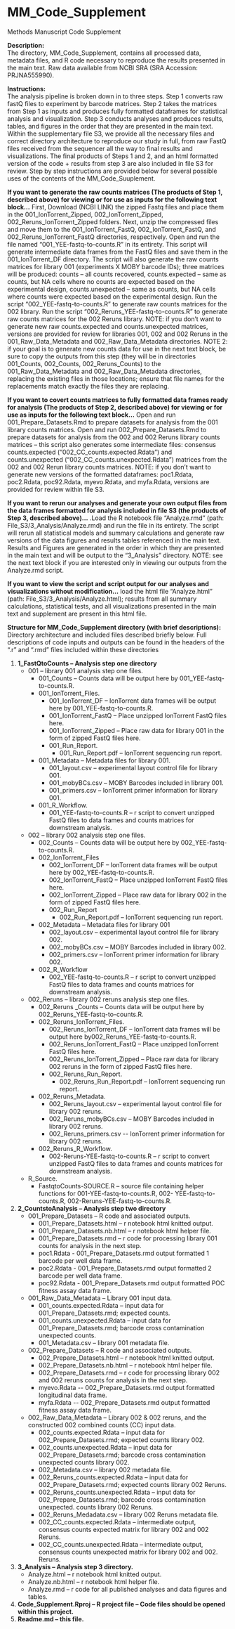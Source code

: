 # MM_Code_Supplement
Methods Manuscript Code Supplement

**Description:**  
The directory, MM_Code_Supplement, contains all processed data, metadata files, and R code necessary to reproduce the results presented in the main text. Raw data available from NCBI SRA (SRA Accession: PRJNA555990).

**Instructions:**  
The analysis pipeline is broken down in to three steps. Step 1 converts raw fastQ files to experiment by barcode matrices. Step 2 takes the matrices from Step 1 as inputs and produces fully formatted dataframes for statistical analysis and visualization. Step 3 conducts analyses and produces results, tables, and figures in the order that they are presented in the main text. Within the supplementary file S3, we provide all the necessary files and correct directory architecture to reproduce our study in full, from raw FastQ files received from the sequencer all the way to final results and visualizations. The final products of Steps 1 and 2, and an html formatted version of the code + results from step 3 are also included in file S3 for review. Step by step instructions are provided below for several possible uses of the contents of the MM_Code_Suuplement.

**If you want to generate the raw counts matrices (The products of Step 1, described above) for viewing or for use as inputs for the following text block…** First, Download (NCBI LINK)  the zipped Fastq files and place them in the 001_IonTorrent_Zipped, 002_IonTorrent_Zipped, 002_Reruns_IonTorrent_Zipped folders. Next, unzip the compressed files and move them to the 001_IonTorrent_FastQ, 002_IonTorrent_FastQ, and 002_Reruns_IonTorrent_FastQ directories, respectively. Open and run the file named “001_YEE-fastq-to-counts.R” in its entirety. This script will generate intermediate data frames from the FastQ files and save them in the 001_IonTorrent_DF directory. The script will also generate the raw counts matrices for library 001 (experiments X MOBY barcode IDs); three matrices will be produced: counts – all counts recovered, counts.expected – same as counts, but NA cells where no counts are expected based on the experimental design, counts.unexpected – same as counts, but NA cells where counts were expected based on the experimental design. Run the script “002_YEE-fastq-to-counts.R” to generate raw counts matrices for the 002 library. Run the script “002_Reruns_YEE-fastq-to-counts.R” to generate raw counts matrices for the 002 Reruns library. NOTE: if you don’t want to generate new raw counts.expected and counts.unexpected matrices, versions are provided for review for libraries 001, 002 and 002 Reruns in the 001_Raw_Data_Metadata and 002_Raw_Data_Metadata directories. NOTE 2: if your goal is to generate new counts data for use in the next text block, be sure to copy the outputs from this step (they will be in directories 001_Counts, 002_Counts, 002_Reruns_Counts) to the 001_Raw_Data_Metadata and 002_Raw_Data_Metadata directories, replacing the existing files in those locations; ensure that file names for the replacements match exactly the files they are replacing.

**If you want to covert counts matrices to fully formatted data frames ready for analysis (The products of Step 2, described above) for viewing or for use as inputs for the following text block…** Open and run 001_Prepare_Datasets.Rmd to prepare datasets for analysis from the 001 library counts matrices. Open and run 002_Prepare_Datasets.Rmd to prepare datasets for analysis from the 002 and 002 Reruns library counts matrices – this script also generates some intermediate files: consensus counts.expected (“002_CC_counts.expected.Rdata”) and counts.unexpected (“002_CC_counts.unexpected.Rdata”) matrices from the 002 and 002 Rerun library counts matrices. NOTE: if you don’t want to generate new versions of the formatted dataframes: poc1.Rdata, poc2.Rdata, poc92.Rdata, myevo.Rdata, and myfa.Rdata, versions are provided for review within file S3. 

**If you want to rerun our analyses and generate your own output files from the data frames formatted for analysis included in file S3 (the products of Step 3, described above)…** .Load the R notebook file “Analyze.rmd” (path: File_S3/3_Analysis/Analyze.rmd) and run the file in its entirety. The script will rerun all statistical models and summary calculations and generate raw versions of the data figures and results tables referenced in the main text. Results and Figures are generated in the order in which they are presented in the main text and will be output to the “3_Analysis” directory. NOTE: see the next text block if you are interested only in viewing our outputs from the Analyze.rmd script. 

**If you want to view the script and script output for our analyses and visualizations without modification…** load the html file “Analyze.html” (path: File_S3/3_Analysis/Analyze.html); results from all summary calculations, statistical tests, and all visualizations presented in the main text and supplement are present in this html file. 



**Structure for MM_Code_Supplement directory (with brief descriptions):**  
Directory architecture and included files described briefly below. Full descriptions of code inputs and outputs can be found in the  headers of the “.r” and “.rmd” files included within these directories 
1. **1_FastQtoCounts – Analysis step one directory**
   - 001 – library 001 analysis step one files.
     - 001_Counts – Counts data will be output here by  001_YEE-fastq-to-counts.R.
     - 001_IonTorrent_Files.
       - 001_IonTorrent_DF – IonTorrent data frames will be output here by 001_YEE-fastq-to-counts.R.
       - 001_IonTorrent_FastQ – Place unzipped IonTorrent FastQ files here.
       - 001_IonTorrent_Zipped – Place raw data for library 001 in the form of zipped FastQ files here.
       - 001_Run_Report.
         - 001_Run_Report.pdf – IonTorrent sequencing run report.
     - 001_Metadata – Metadata files for library 001.
       - 001_layout.csv – experimental layout control file for library 001.
       - 001_mobyBCs.csv – MOBY Barcodes included in library 001.
       - 001_primers.csv – IonTorrent primer information for library 001.
      - 001_R_Workflow.
        - 001_YEE-fastq-to-counts.R – r script to convert unzipped FastQ files to data frames and counts matrices for downstream analysis.
   - 002 – library 002 analysis step one files.
     - 002_Counts – Counts data will be output here by  002_YEE-fastq-to-counts.R.
     - 002_IonTorrent_Files
       - 002_IonTorrent_DF – IonTorrent data frames will be output here by 002_YEE-fastq-to-counts.R.
       - 002_IonTorrent_FastQ – Place unzipped IonTorrent FastQ files here.
       - 002_IonTorrent_Zipped – Place raw data for library 002 in the form of zipped FastQ files here.
       - 002_Run_Report
         - 002_Run_Report.pdf – IonTorrent sequencing run report.
     - 002_Metadata – Metadata files for library 001
       - 002_layout.csv – experimental layout control file for library 002.
       - 002_mobyBCs.csv – MOBY Barcodes included in library 002.
       - 002_primers.csv – IonTorrent primer information for library 002.
     - 002_R_Workflow
       - 002_YEE-fastq-to-counts.R – r script to convert unzipped FastQ files to data frames and counts matrices for downstream analysis.
   - 002_Reruns – library 002 reruns  analysis step one files.
     - 002_Reruns _Counts – Counts data will be output here by  002_Reruns_YEE-fastq-to-counts.R.
     - 002_Reruns_IonTorrent_Files.
       - 002_Reruns_IonTorrent_DF – IonTorrent data frames will be output here by002_Reruns_YEE-fastq-to-counts.R.
       - 002_Reruns_IonTorrent_FastQ – Place unzipped IonTorrent FastQ files here.
       - 002_Reruns_IonTorrent_Zipped – Place raw data for library 002 reruns in the form of zipped FastQ files here.
       - 002_Reruns_Run_Report.
         - 002_Reruns_Run_Report.pdf – IonTorrent sequencing run report.
     - 002_Reruns_Metadata.
       - 002_Reruns_layout.csv – experimental layout control file for library 002 reruns.
       - 002_Reruns_mobyBCs.csv – MOBY Barcodes included in library 002 reruns.
       - 002_Reruns_primers.csv -- IonTorrent primer information for library 002 reruns.
     - 002_Reruns_R_Workflow.
       - 002-Reruns-YEE-fastq-to-counts.R – r script to convert unzipped FastQ files to data frames and counts matrices for downstream analysis.
   - R_Source.
     - FastqtoCounts-SOURCE.R – source file containing helper functions for 001-YEE-fastq-to-counts.R, 002- YEE-fastq-to-counts.R, 002-Reruns-YEE-fastq-to-counts.R.
2. **2_CountstoAnalysis – Analysis step two directory**
   - 001_Prepare_Datasets – R code and associated outputs.
     - 001_Prepare_Datasets.html – r notebook html knitted output.
     - 001_Prepare_Datasets.nb.html – r notebook html helper file.
     - 001_Prepare_Datasets.rmd – r code for processing library 001 counts for analysis in the next step. 
     - poc1.Rdata - 001_Prepare_Datasets.rmd output formatted 1 barcode per well data frame.
     - poc2.Rdata - 001_Prepare_Datasets.rmd output formatted 2 barcode per well data frame.
     - poc92.Rdata - 001_Prepare_Datasets.rmd output formatted POC fitness assay  data frame.
   - 001_Raw_Data_Metadata – Library  001 input data.
     - 001_counts.expected.Rdata – input data for 001_Prepare_Datasets.rmd; expected counts.
     - 001_counts.unexpected.Rdata – input data for 001_Prepare_Datasets.rmd; barcode cross contamination unexpected counts.
     - 001_Metadata.csv – library 001 metadata file.
   - 002_Prepare_Datasets – R code and associated outputs.
     - 002_Prepare_Datasets.html – r notebook html knitted output.
     - 002_Prepare_Datasets.nb.html – r notebook html helper file.
     - 002_Prepare_Datasets.rmd  – r code for processing library 002 and 002 reruns  counts for analysis in the next step.
     - myevo.Rdata -- 002_Prepare_Datasets.rmd output formatted longitudinal data frame.
     - myfa.Rdata -- 002_Prepare_Datasets.rmd output formatted fitness assay data frame.
   - 002_Raw_Data_Metadata – Library 002 & 002 reruns, and the constructed 002 combined counts (CC) input data.
     - 002_counts.expected.Rdata – input data for 002_Prepare_Datasets.rmd; expected counts library 002.
     - 002_counts.unexpected.Rdata  – input data for 002_Prepare_Datasets.rmd; barcode cross contamination unexpected counts library 002.
     - 002_Metadata.csv – library 002 metadata file.
     - 002_Reruns_counts.expected.Rdata – input data for 002_Prepare_Datasets.rmd; expected counts library 002 Reruns.
     - 002_Reruns_counts.unexpected.Rdata – input data for 002_Prepare_Datasets.rmd; barcode cross contamination unexpected. counts library 002 Reruns.
     - 002_Reruns_Medadata.csv – library 002 Reruns  metadata file.
     - 002_CC_counts.expected.Rdata – intermediate output, consensus counts expected matrix for library 002 and 002 Reruns.
     - 002_CC_counts.unexpected.Rdata – intermediate output, consensus counts unexpected matrix for library 002 and 002. Reruns.
3. **3_Analysis – Analysis step 3 directory.**
   - Analyze.html – r notebook html knitted output.
   - Analyze.nb.html – r notebook html helper file.
   - Analyze.rmd – r code for all published analyses and data figures and tables.
4. **Code_Supplement.Rproj – R project file – Code files should be opened within this project.**
5. **Readme.md – this file.**


